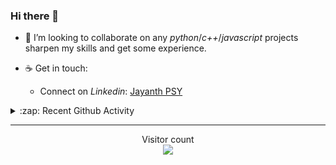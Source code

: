 ### Hi there 👋

<!-- - 🛠 I’m currently interning at [Tower Research Capital](https://www.tower-research.com/) in Core Engineering division. -->

- 👯 I’m looking to collaborate on any *python*/*c++*/*javascript* projects sharpen my skills and get some experience.

- ☕ Get in touch:
  +  Connect on *Linkedin*: [Jayanth PSY](https://www.linkedin.com/in/jayanth-p-b3924812a/)

<!--- ⚡ Fun fact: *Python* is older than *C++* and *Java*. -->

<!-- - :memo: The languages I use these days: 

<img src="https://wakatime.com/share/@j_tesla/e1311265-6285-4c3b-93d5-095ff9619aaf.png" width="700"/>
 -->
<details>
  <summary>:zap: Recent Github Activity</summary>
  
<!--START_SECTION:activity-->
1. 🎉 Merged PR [#139](https://github.com/j-tesla/blog-list/pull/139) in [j-tesla/blog-list](https://github.com/j-tesla/blog-list)
2. 🎉 Merged PR [#136](https://github.com/j-tesla/blog-list/pull/136) in [j-tesla/blog-list](https://github.com/j-tesla/blog-list)
3. 🎉 Merged PR [#135](https://github.com/j-tesla/blog-list/pull/135) in [j-tesla/blog-list](https://github.com/j-tesla/blog-list)
4. 🎉 Merged PR [#137](https://github.com/j-tesla/blog-list/pull/137) in [j-tesla/blog-list](https://github.com/j-tesla/blog-list)
5. 🎉 Merged PR [#132](https://github.com/j-tesla/blog-list/pull/132) in [j-tesla/blog-list](https://github.com/j-tesla/blog-list)
<!--END_SECTION:activity-->

</details>

-----

<p align="center"> 
  Visitor count<br>
  <img src="https://profile-counter.glitch.me/j-tesla/count.svg" />
</p>












<!--
**j-tesla/j-tesla** is a ✨ _special_ ✨ repository because its `README.md` (this file) appears on your GitHub profile.

Here are some ideas to get you started:

- 🔭 I’m currently working on ...
- 🌱 I’m currently learning ...
- 👯 I’m looking to collaborate on ...
- 🤔 I’m looking for help with ...
- 💬 Ask me about ...
- 📫 How to reach me: ...
- 😄 Pronouns: ...
- ⚡ Fun fact: ...
-->

